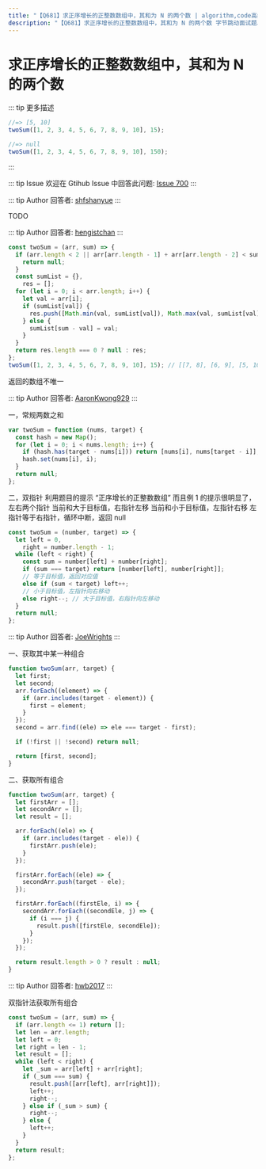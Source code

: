 ```yaml
---
title: "【Q681】求正序增长的正整数数组中，其和为 N 的两个数 | algorithm,code高频面试题"
description: "【Q681】求正序增长的正整数数组中，其和为 N 的两个数 字节跳动面试题、阿里腾讯面试题、美团小米面试题。"
---
```


# 求正序增长的正整数数组中，其和为 N 的两个数

::: tip 更多描述

```js
//=> [5, 10]
twoSum([1, 2, 3, 4, 5, 6, 7, 8, 9, 10], 15);

//=> null
twoSum([1, 2, 3, 4, 5, 6, 7, 8, 9, 10], 150);
```

:::

::: tip Issue
欢迎在 Gtihub Issue 中回答此问题: [Issue 700](https://github.com/shfshanyue/Daily-Question/issues/700)
:::

::: tip Author
回答者: [shfshanyue](https://github.com/shfshanyue)
:::

TODO

::: tip Author
回答者: [hengistchan](https://github.com/hengistchan)
:::

```javascript
const twoSum = (arr, sum) => {
  if (arr.length < 2 || arr[arr.length - 1] + arr[arr.length - 2] < sum) {
    return null;
  }
  const sumList = {},
    res = [];
  for (let i = 0; i < arr.length; i++) {
    let val = arr[i];
    if (sumList[val]) {
      res.push([Math.min(val, sumList[val]), Math.max(val, sumList[val])]);
    } else {
      sumList[sum - val] = val;
    }
  }
  return res.length === 0 ? null : res;
};
twoSum([1, 2, 3, 4, 5, 6, 7, 8, 9, 10], 15); // [[7, 8], [6, 9], [5, 10]]
```

返回的数组不唯一

::: tip Author
回答者: [AaronKwong929](https://github.com/AaronKwong929)
:::

一，常规两数之和

```js
var twoSum = function (nums, target) {
  const hash = new Map();
  for (let i = 0; i < nums.length; i++) {
    if (hash.has(target - nums[i])) return [nums[i], nums[target - i]];
    hash.set(nums[i], i);
  }
  return null;
};
```

二，双指针
利用题目的提示 “正序增长的正整数数组”
而且例 1 的提示很明显了，左右两个指针
当前和大于目标值，右指针左移
当前和小于目标值，左指针右移
左指针等于右指针，循环中断，返回 null

```js
const twoSum = (number, target) => {
  let left = 0,
    right = number.length - 1;
  while (left < right) {
    const sum = number[left] + number[right];
    if (sum === target) return [number[left], number[right]];
    // 等于目标值，返回对应值
    else if (sum < target) left++;
    // 小于目标值，左指针向右移动
    else right--; // 大于目标值，右指针向左移动
  }
  return null;
};
```

::: tip Author
回答者: [JoeWrights](https://github.com/JoeWrights)
:::

一、获取其中某一种组合

```js
function twoSum(arr, target) {
  let first;
  let second;
  arr.forEach((element) => {
    if (arr.includes(target - element)) {
      first = element;
    }
  });
  second = arr.find((ele) => ele === target - first);

  if (!first || !second) return null;

  return [first, second];
}
```

二、获取所有组合

```js
function twoSum(arr, target) {
  let firstArr = [];
  let secondArr = [];
  let result = [];

  arr.forEach((ele) => {
    if (arr.includes(target - ele)) {
      firstArr.push(ele);
    }
  });

  firstArr.forEach((ele) => {
    secondArr.push(target - ele);
  });

  firstArr.forEach((firstEle, i) => {
    secondArr.forEach((secondEle, j) => {
      if (i === j) {
        result.push([firstEle, secondEle]);
      }
    });
  });

  return result.length > 0 ? result : null;
}
```

::: tip Author
回答者: [hwb2017](https://github.com/hwb2017)
:::

双指针法获取所有组合

```javascript
const twoSum = (arr, sum) => {
  if (arr.length <= 1) return [];
  let len = arr.length;
  let left = 0;
  let right = len - 1;
  let result = [];
  while (left < right) {
    let _sum = arr[left] + arr[right];
    if (_sum === sum) {
      result.push([arr[left], arr[right]]);
      left++;
      right--;
    } else if (_sum > sum) {
      right--;
    } else {
      left++;
    }
  }
  return result;
};
```
